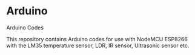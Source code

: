 # Arduino
Arduino Codes

This repository contains Arduino codes for use with NodeMCU ESP8266 with the LM35 temperature sensor, LDR, IR sensor, Ultrasonic sensor etc.

